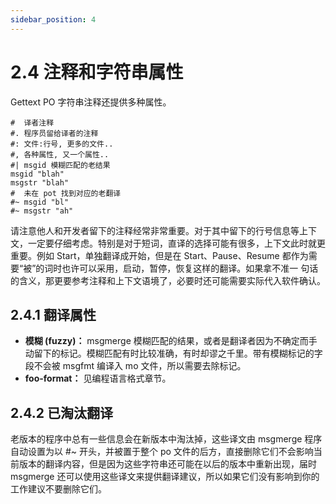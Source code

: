 ```yaml
---
sidebar_position: 4
---
```


# 2.4 注释和字符串属性

Gettext PO 字符串注释还提供多种属性。

```gettext
#  译者注释
#. 程序员留给译者的注释
#: 文件:行号, 更多的文件..
#, 各种属性, 又一个属性..
#| msgid 模糊匹配的老结果
msgid "blah"
msgstr "blah"
#  未在 pot 找到对应的老翻译
#~ msgid "bl"
#~ msgstr "ah"
```

请注意他人和开发者留下的注释经常非常重要。对于其中留下的行号信息等上下文，一定要仔细考虑。特别是对于短词，直译的选择可能有很多，上下文此时就更重要。例如 Start，单独翻译成开始，但是在 Start、Pause、Resume 都作为需要“被”的词时也许可以采用，启动，暂停，恢复这样的翻译。如果拿不准一
句话的含义，那更要参考注释和上下文语境了，必要时还可能需要实际代入软件确认。

## 2.4.1 翻译属性

- **模糊 (fuzzy)：** msgmerge 模糊匹配的结果，或者是翻译者因为不确定而手动留下的标记。模糊匹配有时比较准确，有时却谬之千里。带有模糊标记的字段不会被 msgfmt 编译入 mo 文件，所以需要去除标记。
- **foo-format：** 见编程语言格式章节。

## 2.4.2 已淘汰翻译

老版本的程序中总有一些信息会在新版本中淘汰掉，这些译文由 msgmerge 程序自动设置为以 #~ 开头，并被置于整个 po 文件的后方，直接删除它们不会影响当前版本的翻译内容，但是因为这些字符串还可能在以后的版本中重新出现，届时 msgmerge 还可以使用这些译文来提供翻译建议，所以如果它们没有影响到你的工作建议不要删除它们。
